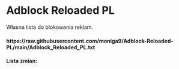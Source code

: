 # Adblock Reloaded PL
Własna lista do blokowania reklam.

<h4> https://raw.githubusercontent.com/moniga9/Adblock-Reloaded-PL/main/Adblock_Reloaded_PL.txt
<h4> Lista zmian:
